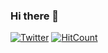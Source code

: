 ### Hi there 👋

[![Twitter](https://img.shields.io/twitter/url?label=jithinsethu&style=social&url=https%3A%2F%2Ftwitter.com%2Fjithin_sethu)](https://twitter.com/jithset) 
[![HitCount](https://img.shields.io/twitter/url?label=jithinsethu&logo=medium&style=social&url=https%3A%2F%2Fmedium.com%2F%40jithinsethu)](https://medium.com/@jithinsethu)


